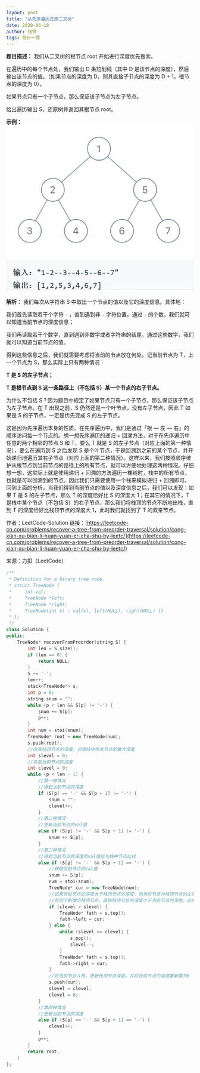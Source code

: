 ```yaml
---
layout: post
title: "从先序遍历还原二叉树"
date: 2020-06-18
author: 钱锦
tags: 每日一题
---
```


**题目描述：**
我们从二叉树的根节点 root 开始进行深度优先搜索。

在遍历中的每个节点处，我们输出 D 条短划线（其中 D 是该节点的深度），然后输出该节点的值。（如果节点的深度为 D，则其直接子节点的深度为 D + 1。根节点的深度为 0）。

如果节点只有一个子节点，那么保证该子节点为左子节点。

给出遍历输出 S，还原树并返回其根节点 root。

**示例：**
![八叉树网格细化实例](/assets/img/20200618_01.png "八叉树网格细化实例")

**解析：**
我们每次从字符串 S 中取出一个节点的值以及它的深度信息。具体地：


我们首先读取若干个字符 <code>-</code> ，直到遇到非 <code>-</code> 字符位置。通过 <code>-</code> 的个数，我们就可以知道当前节点的深度信息；


我们再读取若干个数字，直到遇到非数字或者字符串的结尾。通过这些数字，我们就可以知道当前节点的值。


得到这些信息之后，我们就需要考虑将当前的节点放在何处。记当前节点为 T，上一个节点为 S，那么实际上只有两种情况：


**T 是 S 的左子节点；**


**T 是根节点到 S 这一条路径上（不包括 S）某一个节点的右子节点。**

为什么不包括 S？因为题目中规定了如果节点只有一个子节点，那么保证该子节点为左子节点。在 T 出现之前，S 仍然还是一个叶节点，没有左子节点，因此 T 如果是 S 的子节点，一定是优先变成 S 的左子节点。



这是因为先序遍历本身的性质。在先序遍历中，我们是通过「根 — 左 — 右」的顺序访问每一个节点的。想一想先序遍历的递归 + 回溯方法，对于在先序遍历中任意的两个相邻的节点 S 和 T，要么 T 就是 S 的左子节点（对应上面的第一种情况），要么在遍历到 S 之后发现 S 是个叶节点，于是回溯到之前的某个节点，并开始递归地遍历其右子节点（对应上面的第二种情况）。这样以来，我们按照顺序维护从根节点到当前节点的路径上的所有节点，就可以方便地处理这两种情况。仔细想一想，这实际上就是使用递归 + 回溯的方法遍历一棵树时，栈中的所有节点，也就是可以回溯到的节点。因此我们只需要使用一个栈来模拟递归 + 回溯即可。
回到上面的分析，当我们得到当前节点的值以及深度信息之后，我们可以发现：如果 T 是 S 的左子节点，那么 T 的深度恰好比 S 的深度大 1；在其它的情况下，T 是栈中某个节点（不包括 S）的右子节点，那么我们将栈顶的节点不断地出栈，直到 T 的深度恰好比栈顶节点的深度大 1，此时我们就找到了 T 的双亲节点。

作者：LeetCode-Solution
链接：[https://leetcode-cn.com/problems/recover-a-tree-from-preorder-traversal/solution/cong-xian-xu-bian-li-huan-yuan-er-cha-shu-by-leetc/](https://leetcode-cn.com/problems/recover-a-tree-from-preorder-traversal/solution/cong-xian-xu-bian-li-huan-yuan-er-cha-shu-by-leetc/)

来源：力扣（LeetCode）

```cpp
/**
 * Definition for a binary tree node.
 * struct TreeNode {
 *     int val;
 *     TreeNode *left;
 *     TreeNode *right;
 *     TreeNode(int x) : val(x), left(NULL), right(NULL) {}
 * };
 */
class Solution {
public:
    TreeNode* recoverFromPreorder(string S) {
        int len = S.size();
        if (len == 0) {
            return NULL;
        }
        S += '-';
        len++;
        stack<TreeNode*> s;
        int p = 0;
        string snum = "";
        while (p < len && S[p] != '-') {
            snum += S[p];
            p++;
        }
        int num = stoi(snum);
        TreeNode* root = new TreeNode(num);
        s.push(root);
        //存放栈顶节点的深度，也是栈中所有节点的最大深度
        int slevel = 0;
        //存放当前节点的深度
        int clevel = 0;
        while (p < len - 1) {
            //第一种情况
            //得到当前节点的深度
            if (S[p] == '-' && S[p + 1] != '-') {
                snum = "";
                clevel++;
            }
            //第二种情况
            //更新当前节点的val值
            else if (S[p] != '-' && S[p + 1] != '-') {
                snum += S[p];
            }
            //第三种情况
            //得到当前节点的深度和val值后与栈中节点比较 
            else if (S[p] != '-' && S[p + 1] == '-') {
                //获取当前节点的val值
                snum += S[p];
                num = stoi(snum);
                TreeNode* cur = new TreeNode(num);
                //如果当前节点的深度大于栈顶节点的深度，则当前节点为栈顶节点的左孩子
                //否则不断弹出栈顶节点，直到栈顶节点的深度小于当前节点的深度，此时，当前节点是栈顶节点的右孩子
                if (clevel > slevel) {
                    TreeNode* fath = s.top();
                    fath->left = cur;
                } else {
                    while (slevel >= clevel) {
                        s.pop();
                        slevel--;
                    }
                    TreeNode* fath = s.top();
                    fath->right = cur;
                }
                //将当前节点入栈，更新栈顶节点深度，并将当前节点的深度重新置为0
                s.push(cur);
                slevel = clevel;
                clevel = 0;
            }
            //第四种情况
            //更新当前节点的深度
            else if (S[p] == '-' && S[p + 1] == '-') {
                clevel++;
            }
            p++;
        }
        return root;
    }
};
```
